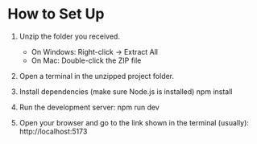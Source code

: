 # How to Set Up
1. Unzip the folder you received.
    - On Windows: Right-click → Extract All
    - On Mac: Double-click the ZIP file

2. Open a terminal in the unzipped project folder.

3. Install dependencies (make sure Node.js is installed)
    npm install

4. Run the development server:
    npm run dev
    
5. Open your browser and go to the link shown in the terminal (usually):
    http://localhost:5173


